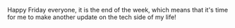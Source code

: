 Happy Friday everyone, it is the end of the week, which means that it's time for me to make another update on the tech side of my life!